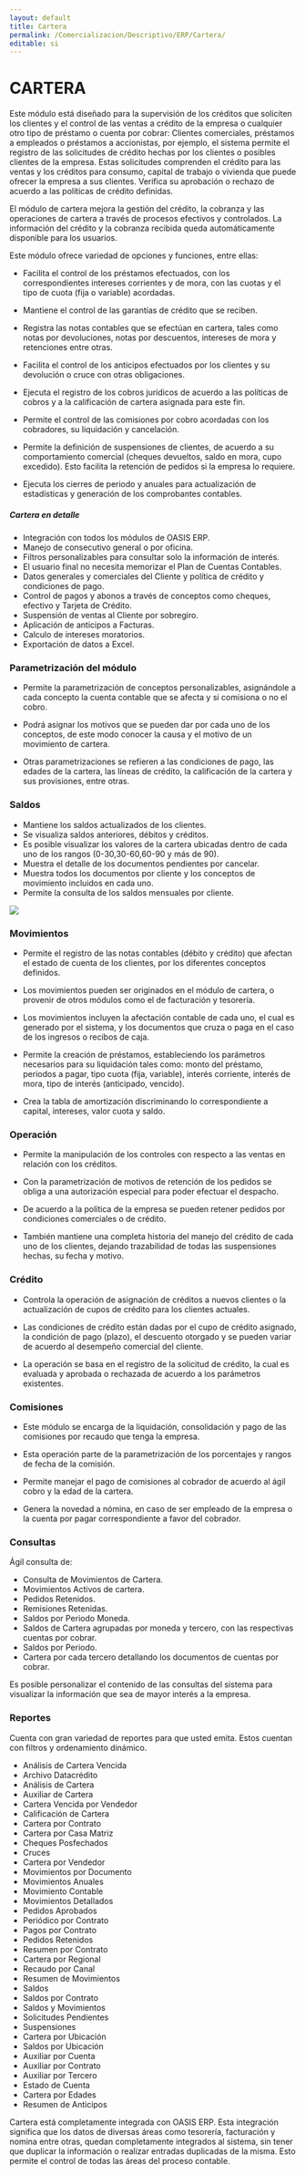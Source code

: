 ```yaml
---
layout: default
title: Cartera
permalink: /Comercializacion/Descriptivo/ERP/Cartera/
editable: si
---
```


# CARTERA

Este módulo está diseñado para la supervisión de los créditos que soliciten los clientes y el control de las ventas a crédito de la empresa o cualquier otro tipo de préstamo o cuenta por cobrar: Clientes comerciales, préstamos a empleados o préstamos a accionistas, por ejemplo, el sistema permite el registro de las solicitudes de crédito hechas por los clientes o posibles clientes de la empresa. Estas solicitudes comprenden el crédito para las ventas y los créditos para consumo, capital de trabajo o vivienda que puede ofrecer la empresa a sus clientes. Verifica su aprobación o rechazo de acuerdo a las políticas de crédito definidas.  

El módulo de cartera mejora la gestión del crédito, la cobranza y las operaciones de cartera a través de procesos efectivos y controlados. La información del crédito y la cobranza recibida queda automáticamente disponible para los usuarios.  

Este módulo ofrece variedad de opciones y funciones, entre ellas:

* Facilita el control de los préstamos efectuados, con los correspondientes intereses corrientes y de mora, con las cuotas y el tipo de cuota (fija o variable) acordadas.  

* Mantiene el control de las garantías de crédito que se reciben.  

* Registra las notas contables que se efectúan en cartera, tales como notas por devoluciones, notas por descuentos, intereses de mora y retenciones entre otras.  

* Facilita el control de los anticipos efectuados por los clientes y su devolución o cruce con otras obligaciones.  

* Ejecuta el registro de los cobros jurídicos de acuerdo a las políticas de cobros y a la calificación de cartera asignada para este fin.  

* Permite el control de las comisiones por cobro acordadas con los cobradores, su liquidación y cancelación.  

* Permite la definición de suspensiones de clientes, de acuerdo a su comportamiento comercial (cheques devueltos, saldo en mora, cupo excedido). Esto facilita la retención de pedidos si la empresa lo requiere.  

* Ejecuta los cierres de periodo y anuales para actualización de estadísticas y generación de los comprobantes contables.  


##### Cartera en detalle

* Integración con todos los módulos de OASIS ERP.  
* Manejo de consecutivo general o por oficina.  
* Filtros personalizables para consultar solo la información de interés.  
* El usuario final no necesita memorizar el Plan de Cuentas Contables.  
* Datos generales y comerciales del Cliente y política de crédito y condiciones de pago.  
* Control de pagos y abonos a través de conceptos como cheques, efectivo y Tarjeta de Crédito.  
* Suspensión de ventas al Cliente por sobregiro.  
* Aplicación de anticipos a Facturas.  
* Calculo de intereses moratorios.  
* Exportación de datos a Excel.  


### Parametrización del módulo

* Permite la parametrización de conceptos personalizables, asignándole a cada concepto la cuenta contable que se afecta y si comisiona o no el cobro.  

* Podrá asignar los motivos que se pueden dar por cada uno de los conceptos, de este modo conocer la causa y el motivo de un movimiento de cartera.  

* Otras parametrizaciones se refieren a las condiciones de pago, las edades de la cartera, las líneas de crédito, la calificación de la cartera y sus provisiones, entre otras.  


### Saldos

* Mantiene los saldos actualizados de los clientes.  
* Se visualiza saldos anteriores, débitos y créditos.  
* Es posible visualizar los valores de la cartera ubicadas dentro de cada uno de los rangos (0-30,30-60,60-90 y más de 90).  
* Muestra el detalle de los documentos pendientes por cancelar.  
* Muestra todos los documentos por cliente y los conceptos de movimiento incluidos en cada uno.  
* Permite la consulta de los saldos mensuales por cliente.  


![](Cartera.jpg)


### Movimientos

* Permite el registro de las notas contables (débito y crédito) que afectan el estado de cuenta de los clientes, por los diferentes conceptos definidos.  

* Los movimientos pueden ser originados en el módulo de cartera, o provenir de otros módulos como el de facturación y tesorería.  

* Los movimientos incluyen la afectación contable de cada uno, el cual es generado por el sistema, y los documentos que cruza o paga en el caso de los ingresos o recibos de caja.  

* Permite la creación de préstamos, estableciendo los parámetros necesarios para su liquidación tales como: monto del préstamo, periodos a pagar, tipo cuota (fija, variable), interés corriente, interés de mora, tipo de interés (anticipado, vencido).  

* Crea la tabla de amortización discriminando lo correspondiente a capital, intereses, valor cuota y saldo.  


### Operación

* Permite la manipulación de los controles con respecto a las ventas en relación con los créditos.  

* Con la parametrización de motivos de retención de los pedidos se obliga a una autorización especial para poder efectuar el despacho.  

* De acuerdo a la política de la empresa se pueden retener pedidos por  condiciones comerciales o de crédito.  

* También mantiene una completa historia del manejo del crédito de cada uno de los clientes, dejando trazabilidad de todas las suspensiones hechas, su fecha y motivo.  


### Crédito

* Controla la operación de asignación de créditos a nuevos clientes o la actualización de cupos de crédito para los clientes actuales.  

* Las condiciones de crédito están dadas por el cupo de crédito asignado, la condición de pago (plazo), el descuento otorgado y se pueden variar de acuerdo al desempeño comercial del cliente.  

* La operación se basa en el registro de la solicitud de crédito, la cual es evaluada y aprobada o rechazada de acuerdo a los parámetros existentes.  


### Comisiones

* Este módulo se encarga de la liquidación, consolidación y pago de las comisiones por recaudo que tenga la empresa.  

* Esta operación parte de la parametrización de los porcentajes y rangos de fecha de la comisión.  

* Permite manejar el pago de comisiones al cobrador de acuerdo al ágil cobro y la edad de la cartera.  

* Genera la novedad a nómina, en caso de ser empleado de la empresa o la cuenta por pagar correspondiente a favor del cobrador.  


### Consultas

Ágil consulta de:  

* Consulta de Movimientos de Cartera.  
* Movimientos Activos de cartera.  
* Pedidos Retenidos.  
* Remisiones Retenidas.  
* Saldos por Periodo Moneda.  
* Saldos de Cartera agrupadas por moneda y tercero, con las respectivas cuentas por cobrar.  
* Saldos por Periodo.  
* Cartera por cada tercero detallando los documentos de cuentas por cobrar.  

Es posible personalizar el contenido de las consultas del sistema para visualizar la información que sea de mayor interés a la empresa.


### Reportes

Cuenta con gran variedad de reportes para que usted emita. Estos cuentan con filtros y ordenamiento dinámico.  


* Análisis de Cartera Vencida  
* Archivo Datacrédito  
* Análisis de Cartera  
* Auxiliar de Cartera  
* Cartera Vencida por Vendedor  
* Calificación de Cartera  
* Cartera por Contrato  
* Cartera por Casa Matriz  
* Cheques Posfechados  
* Cruces  
* Cartera por Vendedor  
* Movimientos por Documento  
* Movimientos Anuales  
* Movimiento Contable  
* Movimientos Detallados  
* Pedidos Aprobados  
* Periódico por Contrato  
* Pagos por Contrato  
* Pedidos Retenidos  
* Resumen por Contrato  
* Cartera por Regional  
* Recaudo por Canal  
* Resumen de Movimientos  
* Saldos  
* Saldos por Contrato  
* Saldos y Movimientos  
* Solicitudes Pendientes  
* Suspensiones  
* Cartera por Ubicación  
* Saldos por Ubicación  
* Auxiliar por Cuenta  
* Auxiliar por Contrato  
* Auxiliar por Tercero  
* Estado de Cuenta  
* Cartera por Edades  
* Resumen de Anticipos  

Cartera está completamente integrada con OASIS ERP. Esta integración significa que los datos de diversas áreas como tesorería, facturación y nomina entre otras, quedan completamente integrados al sistema, sin tener que duplicar la información o realizar entradas duplicadas de la misma.  Esto permite el control de todas las áreas del proceso contable.  
